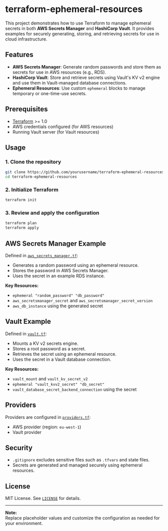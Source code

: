 # terraform-ephemeral-resources

This project demonstrates how to use Terraform to manage ephemeral secrets in both **AWS Secrets Manager** and **HashiCorp Vault**. It provides examples for securely generating, storing, and retrieving secrets for use in cloud infrastructure.

## Features

- **AWS Secrets Manager**: Generate random passwords and store them as secrets for use in AWS resources (e.g., RDS).
- **HashiCorp Vault**: Store and retrieve secrets using Vault's KV v2 engine and use them in Vault-managed database connections.
- **Ephemeral Resources**: Use custom `ephemeral` blocks to manage temporary or one-time-use secrets.

## Prerequisites

- [Terraform](https://www.terraform.io/downloads.html) >= 1.0
- AWS credentials configured (for AWS resources)
- Running Vault server (for Vault resources)

## Usage

### 1. Clone the repository

```sh
git clone https://github.com/yourusername/terraform-ephemeral-resources.git
cd terraform-ephemeral-resources
```

### 2. Initialize Terraform

```sh
terraform init
```

### 3. Review and apply the configuration

```sh
terraform plan
terraform apply
```

## AWS Secrets Manager Example

Defined in [`aws_secrets_manager.tf`](aws_secrets_manager.tf):

- Generates a random password using an ephemeral resource.
- Stores the password in AWS Secrets Manager.
- Uses the secret in an example RDS instance.

**Key Resources:**
- `ephemeral "random_password" "db_password"`
- `aws_secretsmanager_secret` and `aws_secretsmanager_secret_version`
- `aws_db_instance` using the generated secret

## Vault Example

Defined in [`vault.tf`](vault.tf):

- Mounts a KV v2 secrets engine.
- Stores a root password as a secret.
- Retrieves the secret using an ephemeral resource.
- Uses the secret in a Vault database connection.

**Key Resources:**
- `vault_mount` and `vault_kv_secret_v2`
- `ephemeral "vault_kvv2_secret" "db_secret"`
- `vault_database_secret_backend_connection` using the secret

## Providers

Providers are configured in [`providers.tf`](providers.tf):

- AWS provider (region: `eu-west-1`)
- Vault provider

## Security

- `.gitignore` excludes sensitive files such as `.tfvars` and state files.
- Secrets are generated and managed securely using ephemeral resources.

## License

MIT License. See [`LICENSE`](LICENSE) for details.

---

**Note:**  
Replace placeholder values and customize the configuration as needed for your environment.